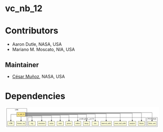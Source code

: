 # vc_nb_12

# Contributors
* Aaron Dutle, NASA, USA
* Mariano M. Moscato, NIA, USA

## Maintainer
* [César Muñoz](http://shemesh.larc.nasa.gov/people/cam), NASA, USA

# Dependencies

![dependency graph](./vc_nb_12.svg "Dependency Graph")
